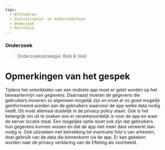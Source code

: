 ```yaml
---
tags:
  - Afstuderen
  - Initialisatie- en onderzoeksfase
  - Onderzoek
  - Portfolio
---
```

### Onderzoek
> Onderzoeksstrategie: Bieb & Veld

# Opmerkingen van het gespek
Tijdens het ontwikkelen van een mobiele app moet er gelet worden op het bewaartermijn van gegevens. Daarnaast moeten de gegevens die gebruikers invoeren zo algemeen mogelijk zijn en moet er zo goed mogelijk geinformeerd worden aan de gebruikers waarvoor de app welke data nodig heeft. Dit moet allemaal duidelijk in de privacy policy staan. Ook is het belangrijk om uit te zoeken wie er verantwoordelijk is voor de app en waar de server locatie staat. Een mogelijke optie moet ook zijn dat gebruikers hun gegevens kunnen wissen en dat de app niet meer data verwerkt dan nodig is. Ook uitzoeken met betrekking tot eventuele foto's van artiesten, doel gebruik van de data die binnenkomt via de app. Er kan gekeken worden naar de privacy verklaring van de Efteling als voorbeeld. 